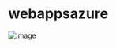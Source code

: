 # webappsazure
![image](https://github.com/rodrigocflorindo/webappsazure/assets/24444808/10231296-8ec4-45b3-b734-dff1ee11f475)

